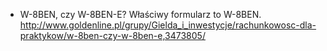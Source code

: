 - W-8BEN, czy W-8BEN-E? Właściwy formularz to W-8BEN. http://www.goldenline.pl/grupy/Gielda_i_inwestycje/rachunkowosc-dla-praktykow/w-8ben-czy-w-8ben-e,3473805/
